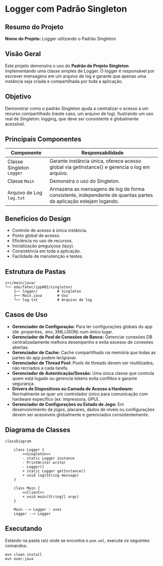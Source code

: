 # Logger com Padrão Singleton

## Resumo do Projeto

**Nome do Projeto:** Logger utilizando o Padrão Singleton

## Visão Geral

Este projeto demonstra o uso do **Padrão de Projeto Singleton** implementando uma classe simples de Logger. O logger é responsável por escrever mensagens em um arquivo de log e garante que apenas uma instância seja criada e compartilhada por toda a aplicação.

## Objetivo

Demonstrar como o padrão Singleton ajuda a centralizar o acesso a um recurso compartilhado (neste caso, um arquivo de log). Ilustrando um uso real de Singleton: logging, que deve ser consistente e globalmente acessível.

## Principais Componentes

| Componente                | Responsabilidade                                                                                                |
| ------------------------- | --------------------------------------------------------------------------------------------------------------- |
| Classe Singleton `Logger` | Garante instância única, oferece acesso global via getInstance() e gerencia o log em arquivo.                   |
| Classe `Main`             | Demonstra o uso do Singleton.                                                                                   |
| Arquivo de Log `log.txt`  | Armazena as mensagens de log de forma consistente, independente de quantas partes da aplicação estejam logando. |

## Benefícios do Design

- Controle de acesso à única instância.
- Ponto global de acesso.
- Eficiência no uso de recursos.
- Inicialização preguiçosa (lazy).
- Consistência em toda a aplicação.
- Facilidade de manutenção e testes.

## Estrutura de Pastas

```plaintext
src/main/java/
└── edu/fatec/ipp002/singleton/
    ├── logger/         # Singleton
    ├── Main.java       # Uso
    └── log.txt         # Arquivo de log
```

## Casos de Uso

- **Gerenciador de Configuração:** Para ler configurações globais do app (de .properties, .env, XML/JSON) num único lugar.
- **Gerenciador de Pool de Conexões de Banco:** Gerenciar conexões DB centralizadamente melhora desempenho e evita excesso de conexões abertas.
- **Gerenciador de Cache:** Cache compartilhado na memória que todas as partes do app podem ler/gravar.
- **Gerenciador de Thread Pool:** Pools de threads devem ser reutilizados, não recriados a cada tarefa.
- **Gerenciador de Autenticação/Sessão:** Uma única classe que controla quem está logado ou gerencia tokens evita conflitos e garante segurança.
- **Drivers de Dispositivos ou Camada de Acesso a Hardware:** Normalmente se quer um controlador único para comunicação com hardware específico (ex: impressora, GPU).
- **Gerenciador de Configurações ou Estado de Jogo:** Em desenvolvimento de jogos, placares, dados de níveis ou configurações devem ser acessíveis globalmente e gerenciados consistentemente.

## Diagrama de Classes

```mermaid
classDiagram

    class Logger {
        <<Singleton>>
        - static Logger instance
        - PrintWriter writer
        - Logger()
        + static Logger getInstance()
        + void log(String message)
    }

    class Main {
        <<Client>>
        + void main(String[] args)
    }

    Main --> Logger : uses
    Logger --> Logger
```

## Executando

Estando na pasta raiz onde se encontra o `pom.xml`, execute os seguintes comandos:

```bash
mvn clean install
mvn exec:java
```
